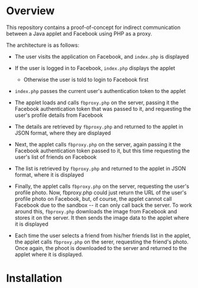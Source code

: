 Overview
======================

This repository contains a proof-of-concept for indirect communication between a
Java applet and Facebook using PHP as a proxy.

The architecture is as follows:
  
  * The user visits the application on Facebook, and `index.php` is displayed

  * If the user is logged in to Facebook, `index.php` displays the applet
    * Otherwise the user is told to login to Facebook first

  * `index.php` passes the current user's authentication token to the applet

  * The applet loads and calls `fbproxy.php` on the server, passing it the
    Facebook authentication token that was passed to it, and requesting the
    user's profile details from Facebook

  * The details are retrieved by `fbproxy.php` and returned to the applet
    in JSON format, where they are displayed

  * Next, the applet calls `fbproxy.php` on the server, again passing it the
    Facebook authentication token passed to it, but this time requesting the
    user's list of friends on Facebook

  * The list is retrieved by `fbproxy.php` and returned to the applet in 
    JSON format, where it is displayed

  * Finally, the applet calls `fbproxy.php` on the server, requesting the
    user's profile photo.  Now, fbproxy.php could just return the URL of the
    user's profile photo on Facebook, but, of course, the applet cannot call
    Facebook due to the sandbox -- it can only call back the server.  To work
    around this, `fbproxy.php` downloads the image from Facebook and stores it
    on the server.  It then sends the image data to the applet where it is 
    displayed

  * Each time the user selects a friend from his/her friends list in the applet,
    the applet calls `fbproxy.php` on the serer, requesting the friend's photo.
    Once again, the phoot is downloaded to the server and returned to the applet
    where it is displayed.

Installation
======================

